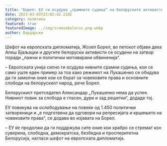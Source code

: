 ```yaml
---
title: "Борел: ЕУ ги осудува „срамните судења“ на белоруските активисти"
date: 2023-03-03T23:02:42.218Z
category: политика
featured: true
featuredImage: ../img/sramzabelorus.png.webp
author: Вардарски
---
```


Шефот на европската дипломатија, Жозеп Борел, во петокот објави дека Алеш Бјаљацки и другите белоруски активисти се осудени на затвор поради „лажни и политички мотивирани обвиненија“.

– Европската унија силно ги осудува нивните срамни судења, кои се само уште еден пример за тоа како режимот на Лукашенко се обидува да ги замолчи оние кои се борат за човековите права и основните слободи на белорускиот народ, рече Борел.

Белорускиот претседател Александар „Лукашенко нема да успее. Нивниот повик за слобода е гласен, дури и зад решетки“, додаде тој.

ЕУ повикува на ослободување на повеќе од 1.450 политички затвореници и „е подготвена да одговори на репресијата и кршењето на човековите права“, се додава во изјавата на Борел.

– ЕУ ќе продолжи да ги поддржува сите оние кои храбро се стремат кон суверена, слободна, демократска, безбедна и просперитетна Белорусија, нагласи шефот на европската дипломатија.
